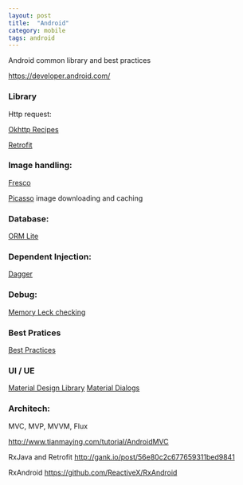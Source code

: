 ```yaml
---
layout: post
title:  "Android"
category: mobile
tags: android
---
```


Android common library and best practices

https://developer.android.com/

### Library

Http request:

[Okhttp Recipes][okhttp_recipes]

[Retrofit][retrofit]

[okhttp_recipes]: https://github.com/square/okhttp/wiki/Recipes
[retrofit]: https://github.com/square/retrofit


### Image handling:

[Fresco][fresco]
 
[Picasso][picasso]
image downloading and caching

[fresco]: https://github.com/facebook/fresco
[picasso]: https://github.com/square/picasso


### Database:

[ORM Lite][ormlite]

[ormlite]: https://github.com/j256/ormlite-android


### Dependent Injection:

[Dagger][dagger]

[dagger]: https://github.com/square/dagger


### Debug:

[Memory Leck checking][leakcanary]

[leakcanary]: https://github.com/square/leakcanary


### Best Pratices

[Best Practices][best_practices]

[best_practices]: https://github.com/futurice/android-best-practices


### UI / UE

[Material Design Library][mdl]
[Material Dialogs][md]

[mdl]: https://github.com/navasmdc/MaterialDesignLibrary
[md]: https://github.com/afollestad/material-dialogs


### Architech:

MVC, MVP, MVVM, Flux

http://www.tianmaying.com/tutorial/AndroidMVC


RxJava and Retrofit
http://gank.io/post/56e80c2c677659311bed9841

RxAndroid
https://github.com/ReactiveX/RxAndroid
